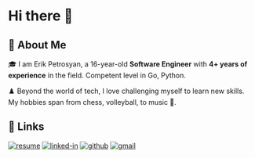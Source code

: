 # Hi there 👋

## 🚀 About Me

🎓 I am Erik Petrosyan, a 16-year-old **Software Engineer** with **4+ years of experience** in the field. Competent level in Go, Python.

♟️ Beyond the world of tech, I love challenging myself to learn new skills. My hobbies span from chess, volleyball, to music 🎵.

## 🔗 Links

[![resume](https://img.shields.io/badge/Resume-4285F4?style=for-the-badge&logo=read-the-docs&logoColor=white)](https://erikpetrosyan.ca/resume)
[![linked-in](https://img.shields.io/badge/Linked_In-0077B5?style=for-the-badge&logo=LinkedIn&logoColor=white)](https://www.linkedin.com/in/petrosyan-erik/)
[![github](https://img.shields.io/badge/GitHub-000000?style=for-the-badge&logo=GitHub&logoColor=white)](https://github.com/PetrosyanDev)
[![gmail](https://img.shields.io/badge/Gmail-D14836?style=for-the-badge&logo=Gmail&logoColor=white)](mailto:dev.erikpetrosyan@gmail.com)

